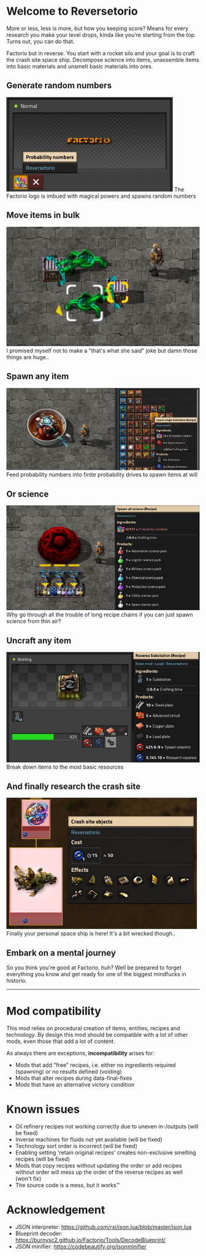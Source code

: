 # Welcome to Reversetorio

More or less, less is more, but how you keeping score? Means for every research you make your level drops, kinda like you're starting from the top. Turns out, you can do that.

Factorio but in reverse. You start with a rocket silo and your goal is to craft the crash site space ship. Decompose science into items, unassemble items into basic materials and unsmelt basic materials into ores.

## Generate random numbers

![One magical logo](https://raw.githubusercontent.com/Subject-314159/reversetorio/main/assets/factorio-logo.png)
The Factorio logo is imbued with magical powers and spawns random numbers

## Move items in bulk

![With great power comes great inserter hand capacity](https://raw.githubusercontent.com/Subject-314159/reversetorio/main/assets/huge-inserters.png)
I promised myself not to make a "that's what she said" joke but damn those things are huge..

## Spawn any item

![Nothing beats a nice hot cup of tea](https://raw.githubusercontent.com/Subject-314159/reversetorio/main/assets/cup-of-tea.png)
Feed probability numbers into finite probability drives to spawn items at will

## Or science

![Labs are also reversed](https://raw.githubusercontent.com/Subject-314159/reversetorio/main/assets/science-spawning.png)
Why go through all the trouble of long recipe chains if you can just spawn science from thin air?

## Uncraft any item

![Uncraft any item](https://raw.githubusercontent.com/Subject-314159/reversetorio/main/assets/reverse-craft.png)
Break down items to the most basic resources

## And finally research the crash site

![Research the crash site](https://raw.githubusercontent.com/Subject-314159/reversetorio/main/assets/crashsite-research.png)
Finally your personal space ship is here! It's a bit wrecked though..

## Embark on a mental journey

So you think you're good at Factorio, huh? Well be prepared to forget everything you know and get ready for one of the biggest mindfucks in historio.

---

# Mod compatibility

This mod relies on procedural creation of items, entities, recipes and technology. By design this mod should be compatible with a lot of other mods, even those that add a lot of content.

As always there are exceptions, **incompatibility** arises for:

-   Mods that add "free" recipes, i.e. either no ingredients required (spawning) or no results defined (voiding)
-   Mods that alter recipes during data-final-fixes
-   Mods that have an alternative victory condition

# Known issues

-   Oil refinery recipes not working correctly due to uneven in-/outputs (will be fixed)
-   Inverse machines for fluids not yet available (will be fixed)
-   Technology sort order is incorrect (will be fixed)
-   Enabling setting 'retain original recipes' creates non-exclusive smelting recipes (will be fixed)
-   Mods that copy recipes without updating the order or add recipes without order will mess up the order of the reverse recipes as well (won't fix)
-   The source code is a mess, but it works™

# Acknowledgement

-   JSON interpreter: https://github.com/rxi/json.lua/blob/master/json.lua
-   Blueprint decoder: https://burnysc2.github.io/Factorio/Tools/DecodeBlueprint/
-   JSON minifier: https://codebeautify.org/jsonminifier
